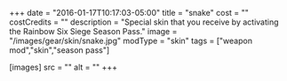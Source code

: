 +++
date = "2016-01-17T10:17:03-05:00"
title = "snake"
cost = ""
costCredits = ""
description = "Special skin that you receive by activating the Rainbow Six Siege Season Pass."
image = "/images/gear/skin/snake.jpg"
modType = "skin"
tags = ["weapon mod","skin","season pass"]

[images]
  src = ""
  alt = ""
+++
